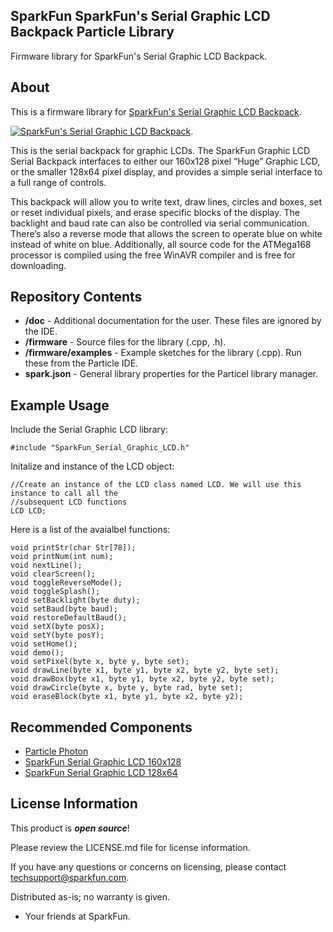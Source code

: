 ## SparkFun SparkFun's Serial Graphic LCD Backpack Particle Library

Firmware library for SparkFun's Serial Graphic LCD Backpack.

About
-------------------

This is a firmware library for [SparkFun's Serial Graphic LCD Backpack](https://www.sparkfun.com/products/9352).

[![SparkFun's Serial Graphic LCD Backpack](https://cdn.sparkfun.com//assets/parts/2/9/2/2/09352-01.jpg)](https://www.sparkfun.com/products/9352).

This is the serial backpack for graphic LCDs. The SparkFun Graphic LCD Serial Backpack interfaces to either our 160x128 pixel “Huge” Graphic LCD, or the smaller 128x64 pixel display, and provides a simple serial interface to a full range of controls.

This backpack will allow you to write text, draw lines, circles and boxes, set or reset individual pixels, and erase specific blocks of the display. The backlight and baud rate can also be controlled via serial communication. There’s also a reverse mode that allows the screen to operate blue on white instead of white on blue. Additionally, all source code for the ATMega168 processor is compiled using the free WinAVR compiler and is free for downloading.

Repository Contents
-------------------

* **/doc** - Additional documentation for the user. These files are ignored by the IDE. 
* **/firmware** - Source files for the library (.cpp, .h).
* **/firmware/examples** - Example sketches for the library (.cpp). Run these from the Particle IDE. 
* **spark.json** - General library properties for the Particel library manager. 

Example Usage
-------------------

Include the Serial Graphic LCD library:

	#include "SparkFun_Serial_Graphic_LCD.h"
	
Initalize and instance of the LCD object:
	
	//Create an instance of the LCD class named LCD. We will use this instance to call all the
	//subsequent LCD functions
	LCD LCD;
	
Here is a list of the avaialbel functions:

	void printStr(char Str[78]);
	void printNum(int num);
	void nextLine();
	void clearScreen();
	void toggleReverseMode();
	void toggleSplash();
	void setBacklight(byte duty);
	void setBaud(byte baud);
	void restoreDefaultBaud();
  	void setX(byte posX);
	void setY(byte posY);
	void setHome();
	void demo();
	void setPixel(byte x, byte y, byte set);
	void drawLine(byte x1, byte y1, byte x2, byte y2, byte set);
	void drawBox(byte x1, byte y1, byte x2, byte y2, byte set);
	void drawCircle(byte x, byte y, byte rad, byte set);
	void eraseBlock(byte x1, byte y1, byte x2, byte y2);

Recommended Components
-------------------

* [Particle Photon](https://www.sparkfun.com/products/13345)
* [SparkFun Serial Graphic LCD 160x128](https://www.sparkfun.com/products/8884)
* [SparkFun Serial Graphic LCD 128x64](https://www.sparkfun.com/products/9351)

License Information
-------------------

This product is _**open source**_! 

Please review the LICENSE.md file for license information. 

If you have any questions or concerns on licensing, please contact techsupport@sparkfun.com.

Distributed as-is; no warranty is given.

- Your friends at SparkFun.
